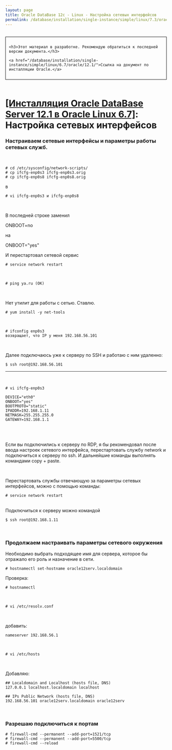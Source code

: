 ```yaml
---
layout: page
title: Oracle DataBase 12c - Linux - Настройка сетевых интерфейсов
permalink: /database/installation/single-instance/simple/linux/7.3/oracle/12.2/network-interfaces/
---
```


<br/>

<div style="padding:10px; border:thin solid black;">

	<h3>Этот материал в разработке. Рекомендую обратиться к последней версии документа.</h3>

    <a href="/database/installation/single-instance/simple/linux/6.7/oracle/12.1/">Ссылка на документ по инсталляции Oracle.</a>

</div>

<br/>

# <a href="/database/installation/single-instance/simple/linux/6.7/oracle/12.1/">[Инсталляция Oracle DataBase Server 12.1 в Oracle Linux 6.7]</a>: Настройка сетевых интерфейсов



### Настраиваем сетевые интерфейсы и параметры работы сетевых служб.


<br/>

    # cd /etc/sysconfig/network-scripts/
    # cp ifcfg-enp0s3 ifcfg-enp0s3.orig
    # cp ifcfg-enp0s8 ifcfg-enp0s8.orig


в

    # vi ifcfg-enp0s3 и ifcfg-enp0s8

<br/>

В последней строке заменил

ONBOOT=no

на

ONBOOT="yes"

И перестартовал сетевой сервис

    # service network restart

<br/>

    # ping ya.ru (OK)

<br/>

Нет утилит для работы с сетью. Ставлю.

    # yum install -y net-tools

<br/>

    # ifconfig enp0s3
    возвращает, что IP у меня 192.168.56.101

<br/>


Далее подключаюсь уже к серверу по SSH и работаю с ним удаленно:

    $ ssh root@192.168.56.101


















-------------------------------------------------------------------------



<br/>

    # vi ifcfg-enp0s3

    DEVICE="eth0"
    ONBOOT="yes"
    BOOTPROTO="static"
    IPADDR=192.168.1.11
    NETMASK=255.255.255.0
    GATEWAY=192.168.1.1


<br/><br/>

Если вы подключились к серверу по RDP, я бы рекомендовал после ввода настроек сетевого интерфейса, перестартовать службу network и подключиться к серверу по ssh. И дальнейшие команды выполнять командами copy + paste.

<br/>

Перестартовать службы отвечающую за параметры сетевых интерфейсов, можно с помощью команды:


    # service network restart



<br/>
Подключиться к серверу можно командой
<br/>

    $ ssh root@192.168.1.11



<br/>

### Продолжаем настраивать параметры сетевого окружения

Необходимо выбрать подходящее имя для сервера, которое бы отражало его роль и назначение в сети.


    # hostnamectl set-hostname oracle12serv.localdomain

Проверка:

    # hostnamectl


<br/>

    # vi /etc/resolv.conf

<br/>

добавить:

    nameserver 192.168.56.1


<br/>

    # vi /etc/hosts

<br/>

Добавляю:

    ## Localdomain and Localhost (hosts file, DNS)
    127.0.0.1 localhost.localdomain localhost

    ## IPs Public Network (hosts file, DNS)
    192.168.56.101 oracle12serv.localdomain oracle12serv



<br/>

### Разрешаю подключиться к портам

    # firewall-cmd --permanent --add-port=1521/tcp
    # firewall-cmd --permanent --add-port=5500/tcp
    # firewall-cmd --reload
